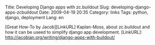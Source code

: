Title: Developing Django apps with zc.buildout
Slug: developing-django-apps-zcbuildout
Date: 2009-04-19 20:35
Category: links
Tags: python, django, deployment
Lang: en

[Great How-To by Jacob][LinkURL] Kaplan-Moss, about zc.buildout and how it can be useed to simplify django app development.
[LinkURL]: http://jacobian.org/writing/django-apps-with-buildout/